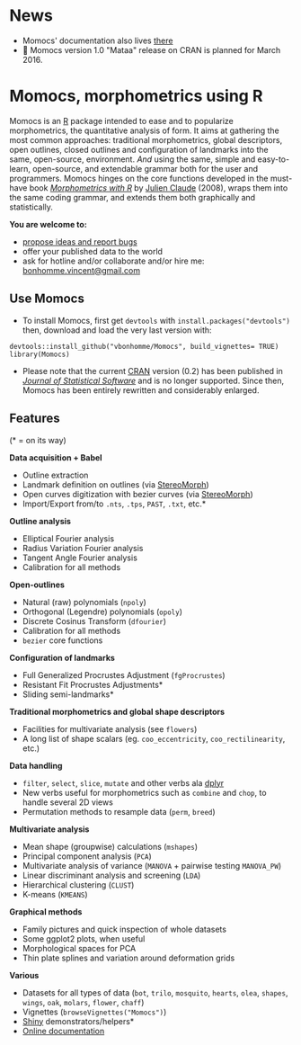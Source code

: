 <!--[![Travis-CI Build Status](https://travis-ci.org/vbonhomme/Momocs.svg?branch=master)](https://travis-ci.org/vbonhomme/Momocs)-->

News
======
* Momocs' documentation also lives [there](http://vbonhomme.github.io/Momocs/)
* :moyai: Momocs version 1.0 "Mataa" release on CRAN is planned for March 2016.

Momocs, morphometrics using R
======


Momocs is an [R](http://cran.r-project.org/) package intended to ease and to popularize morphometrics, the quantitative analysis of form. It aims at gathering the most common approaches: traditional morphometrics, global descriptors, open outlines, closed outlines and configuration of landmarks into the same, open-source, environment. _And_ using the same, simple and easy-to-learn, open-source, and extendable grammar both for the user and programmers. Momocs hinges on the core functions developed in the must-have book _[Morphometrics with R](http://www.springer.com/statistics/life+sciences,+medicine+%26+health/book/978-0-387-77789-4)_ by [Julien Claude](http://www.isem.univ-montp2.fr/recherche/equipes/biologie-du-developpement-et-evolution/personnel/claude-julien/) (2008), wraps them into the same coding grammar, and extends them both graphically and statistically.

__You are welcome to:__
* [propose ideas and report bugs](https://github.com/vbonhomme/Momocs/issues)
* offer your published data to the world
* ask for hotline and/or collaborate and/or hire me: bonhomme.vincent@gmail.com

Use Momocs
--------
* To install Momocs, first get `devtools` with `install.packages("devtools")` then, download and load the very last version with:
```
devtools::install_github("vbonhomme/Momocs", build_vignettes= TRUE)
library(Momocs)
````
* Please note that the current [CRAN](http://cran.r-project.org/package=Momocs) version (0.2) has been published in [_Journal of Statistical Software_](http://www.jstatsoft.org/v56/i13/paper) and is no longer supported. Since then, Momocs has been entirely rewritten and considerably enlarged.

Features
--------
(* = on its way)

__Data acquisition + Babel__
* Outline extraction
* Landmark definition on outlines (via [StereoMorph](https://github.com/aaronolsen/StereoMorph))
* Open curves digitization with bezier curves (via [StereoMorph](https://github.com/aaronolsen/StereoMorph))
* Import/Export from/to `.nts`, `.tps`, `PAST`, `.txt`, etc.*

__Outline analysis__
* Elliptical Fourier analysis
* Radius Variation Fourier analysis
* Tangent Angle Fourier analysis
* Calibration for all methods

__Open-outlines__
* Natural (raw) polynomials (`npoly`)
* Orthogonal (Legendre) polynomials (`opoly`)
* Discrete Cosinus Transform (`dfourier`)
* Calibration for all methods
* `bezier` core functions

__Configuration of landmarks__
* Full Generalized Procrustes Adjustment (`fgProcrustes`)
* Resistant Fit Procrustes Adjustments*
* Sliding semi-landmarks*

__Traditional morphometrics and global shape descriptors__
* Facilities for multivariate analysis (see `flowers`)
* A long list of shape scalars (eg. `coo_eccentricity`, `coo_rectilinearity`, etc.)

__Data handling__
* `filter`, `select`, `slice`, `mutate` and other verbs ala [dplyr](https://github.com/hadley/dplyr/)
* New verbs useful for morphometrics such as `combine` and `chop`, to handle several 2D views
* Permutation methods to resample data (`perm`, `breed`)
 
__Multivariate analysis__
* Mean shape (groupwise) calculations (`mshapes`)
* Principal component analysis (`PCA`)
* Multivariate analysis of variance (`MANOVA` + pairwise testing `MANOVA_PW`)
* Linear discriminant analysis and screening (`LDA`)
* Hierarchical clustering (`CLUST`)
* K-means (`KMEANS`)

__Graphical methods__
* Family pictures and quick inspection of whole datasets
* Some ggplot2 plots, when useful
* Morphological spaces for PCA
* Thin plate splines and variation around deformation grids

__Various__
* Datasets for all types of data (`bot`, `trilo`, `mosquito`, `hearts`, `olea`, `shapes`, `wings`, `oak`, `molars`, `flower`, `chaff`)
* Vignettes (`browseVignettes("Momocs")`)
* [Shiny](http://shiny.rstudio.com/) demonstrators/helpers*
* [Online documentation](http://vbonhomme.github.io/Momocs/)

<!--
Architecture
-------------
Here is a scheme of the Momocs' architecture:
![Momocs functionnal architecture](https://github.com/vbonhomme/Momocs-vignette/blob/master/vignettes/MomocsArch.png)

-->
